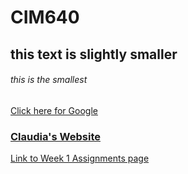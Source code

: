 # CIM640 






## this text is slightly smaller






###### this is the smallest

[Click here for Google](http://www.google.com)


### [Claudia's Website](http://www.claudiamartinez.us)

[Link to Week 1 Assignments page](https://github.com/claudiamarz/cim640/tree/master/week1/readme.md)